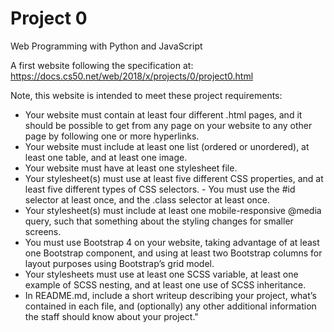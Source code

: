 # Project 0

Web Programming with Python and JavaScript

A first website following the specification at:
https://docs.cs50.net/web/2018/x/projects/0/project0.html

Note, this website is intended to meet these project requirements:
- Your website must contain at least four different .html pages, and it should be possible to get from any page on your website to any other page by following one or more hyperlinks.
- Your website must include at least one list (ordered or unordered), at least one table, and at least one image.
- Your website must have at least one stylesheet file.
- Your stylesheet(s) must use at least five different CSS properties, and at least five different types of CSS selectors. - You must use the #id selector at least once, and the .class selector at least once.
- Your stylesheet(s) must include at least one mobile-responsive @media query, such that something about the styling changes for smaller screens.
- You must use Bootstrap 4 on your website, taking advantage of at least one Bootstrap component, and using at least two Bootstrap columns for layout purposes using Bootstrap’s grid model.
- Your stylesheets must use at least one SCSS variable, at least one example of SCSS nesting, and at least one use of SCSS inheritance.
- In README.md, include a short writeup describing your project, what’s contained in each file, and (optionally) any other additional information the staff should know about your project."